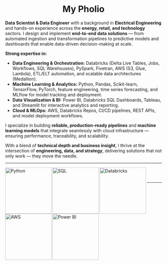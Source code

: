 <h1 align="center">     My Pholio     </h1>



**Data Scientist & Data Engineer** with a background in **Electrical Engineering** and hands-on experience across the **energy, retail, and technology** sectors. I design and implement **end-to-end data solutions** — from automated ingestion and transformation pipelines to predictive models and dashboards that enable data-driven decision-making at scale.

**Strong expertise in:**
- **Data Engineering & Orchestration:** Databricks (Delta Live Tables, Jobs, Workflows, SQL Warehouses), PySpark, Fivetran, AWS (S3, Glue, Lambda), ETL/ELT automation, and scalable data architectures (Medallion).
- **Machine Learning & Analytics:** Python, Pandas, Scikit-learn, TensorFlow, PyTorch, feature engineering, time series forecasting, and MLflow for model tracking and deployment.
- **Data Visualization & BI:** Power BI, Databricks SQL Dashboards, Tableau, and Streamlit for interactive analytics and reporting.
- **Cloud & MLOps:** AWS, Databricks Repos, CI/CD pipelines, REST APIs, and model deployment workflows.

I specialize in building **reliable, production-ready pipelines** and **machine learning models** that integrate seamlessly with cloud infrastructure — ensuring performance, traceability, and scalability.

With a blend of **technical depth and business insight**, I thrive at the intersection of **engineering, data, and strategy**, delivering solutions that not only work — they move the needle.





---
 

<img align="left" alt="Python" width="149px" src="https://i.pinimg.com/736x/a0/14/07/a01407efcae7af32dbf444905a386db0.jpg" />
<img align="left" alt="SQL" width="149px" src="https://i.pinimg.com/1200x/e3/3a/38/e33a388691b7fdaab19cda7cb8ac7213.jpg" />
<img align="left" alt="Databricks" width="149px" src="https://logos-world.net/wp-content/uploads/2024/01/Databricks-Emblem.png" />
<img align="left" alt="AWS" width="149px" src="https://i.pinimg.com/736x/a2/5e/d8/a25ed8f7bad940e25a8565c8eed04961.jpg" />
<img align="left" alt="Power BI" width="149" src="https://i.pinimg.com/1200x/a7/4f/20/a74f2088b690a02fb9639f077831fd45.jpg" />
<br><br>















---

